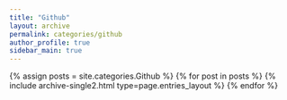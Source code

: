 ```yaml
---
title: "Github"
layout: archive
permalink: categories/github
author_profile: true
sidebar_main: true
---
```


{% assign posts = site.categories.Github %}
{% for post in posts %} {% include archive-single2.html type=page.entries_layout %} {% endfor %}
